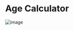 








# Age Calculator 
 ![image](https://github.com/user-attachments/assets/fbc3a366-891f-4e09-abaa-e40026fce072)

